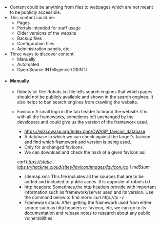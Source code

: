 - Content could be anything from files to webpages which are not meant to be publicly accessible.
- This content could be:
	- Pages
	- Portals intended for staff usage
	- Older versions of the website
	- Backup files
	- Configuration files
	- Administration panels, etc.
- Three ways to discover content:
	- Manually
	- Automated
	- Open Source INTelligence (OSINT)
- #### Manually
	- Robots.txt file:  Robots.txt file tells search engines that which pages should not be publicly available and shown in the search engines. It also helps to ban search engines from crawling the website.
	- Favicon: A small logo in the tab header to brand the website. It is with all the frameworks, sometimes left unchanged by the developers and could give us the version of the framework used.
		- https://wiki.owasp.org/index.php/OWASP_favicon_database
		- A database in which we can check against the target's favicon and find which framework and version is being used.
		- Only for unchanged favicons.
		- We can download and check the hash of a given favicon as: 

		*curl https://static-labs.tryhackme.cloud/sites/favicon/images/favicon.ico | md5sum*
		
		- sitemap.xml: This file includes all the sources that are to be added and included to public acces. It is opposite of robots.txt.
		- http headers: Sometimes,the http headers provide with important information such as framework/server used and its version. Use the command below to find more:
		*curl http://ip -v*
		- Framework stack: After getting the framework used from either source such as http headers or favicon, etc, we can go to its documentation and release notes to research about any public vulnerabilities.